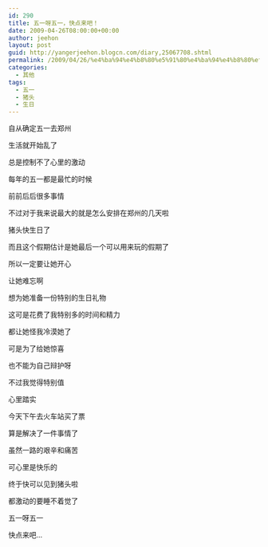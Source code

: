 ```yaml
---
id: 290
title: 五一呀五一，快点来吧！
date: 2009-04-26T08:00:00+00:00
author: jeehon
layout: post
guid: http://yangerjeehon.blogcn.com/diary,25067708.shtml
permalink: /2009/04/26/%e4%ba%94%e4%b8%80%e5%91%80%e4%ba%94%e4%b8%80%ef%bc%8c%e5%bf%ab%e7%82%b9%e6%9d%a5%e5%90%a7%ef%bc%81/
categories:
  - 其他
tags:
  - 五一
  - 猪头
  - 生日
---
```

自从确定五一去郑州
  
生活就开始乱了
  
总是控制不了心里的激动
  
每年的五一都是最忙的时候
  
前前后后很多事情
  
不过对于我来说最大的就是怎么安排在郑州的几天啦
  
猪头快生日了
  
而且这个假期估计是她最后一个可以用来玩的假期了
  
所以一定要让她开心
  
让她难忘啊
  
想为她准备一份特别的生日礼物
  
这可是花费了我特别多的时间和精力
  
都让她怪我冷漠她了
  
可是为了给她惊喜
  
也不能为自己辩护呀
  
不过我觉得特别值
  
心里踏实
  
今天下午去火车站买了票
  
算是解决了一件事情了
  
虽然一路的艰辛和痛苦
  
可心里是快乐的
  
终于快可以见到猪头啦
  
都激动的要睡不着觉了
  
五一呀五一
  
快点来吧…
